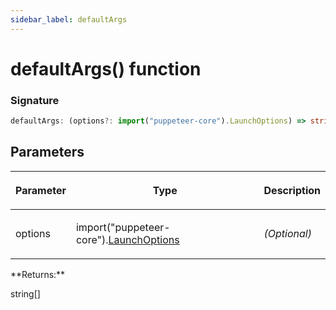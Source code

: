```yaml
---
sidebar_label: defaultArgs
---
```


# defaultArgs() function

### Signature

```typescript
defaultArgs: (options?: import("puppeteer-core").LaunchOptions) => string[]
```

## Parameters

<table><thead><tr><th>

Parameter

</th><th>

Type

</th><th>

Description

</th></tr></thead>
<tbody><tr><td>

options

</td><td>

import("puppeteer-core").[LaunchOptions](./puppeteer.launchoptions.md)

</td><td>

_(Optional)_

</td></tr>
</tbody></table>
**Returns:**

string\[\]
